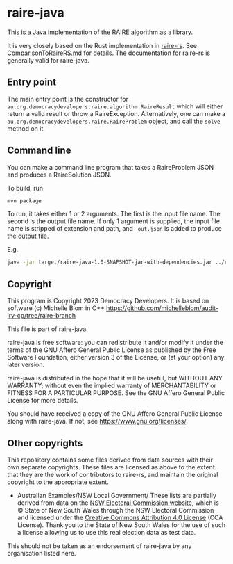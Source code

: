 # raire-java

This is a Java implementation of the RAIRE algorithm as a library. 

It is very closely based on the Rust implementation in [raire-rs](https://github.com/DemocracyDevelopers/raire-rs).
See [ComparisonToRaireRS.md](ComparisonToRaireRS.md) for details. The documentation for raire-rs is generally
valid for raire-java.

## Entry point

The main entry point is the constructor for `au.org.democracydevelopers.raire.algorithm.RaireResult`
which will either return a valid result or throw a RaireException. Alternatively, one can make
a `au.org.democracydevelopers.raire.RaireProblem` object, and call the `solve` method on it.

## Command line

You can make a command line program that takes a RaireProblem JSON and produces a RaireSolution JSON.

To build, run
```bash
mvn package
```

To run, it takes either 1 or 2 arguments. The first is the input file name. The
second is the output file name. If only 1 argument is supplied, the input file name
is stripped of extension and path, and `_out.json` is added to produce the output file.

E.g.
```bash
java -jar target/raire-java-1.0-SNAPSHOT-jar-with-dependencies.jar ../raire-rs/WebContent/example_input/a_guide_to_RAIRE_eg_guide.json 
```



## Copyright

This program is Copyright 2023 Democracy Developers.
It is based on software (c) Michelle Blom in C++ https://github.com/michelleblom/audit-irv-cp/tree/raire-branch

This file is part of raire-java.

raire-java is free software: you can redistribute it and/or modify
it under the terms of the GNU Affero General Public License as published by
the Free Software Foundation, either version 3 of the License, or
(at your option) any later version.

raire-java is distributed in the hope that it will be useful,
but WITHOUT ANY WARRANTY; without even the implied warranty of
MERCHANTABILITY or FITNESS FOR A PARTICULAR PURPOSE.  See the
GNU Affero General Public License for more details.

You should have received a copy of the GNU Affero General Public License
along with raire-java.  If not, see <https://www.gnu.org/licenses/>.

## Other copyrights

This repository contains some files derived from data sources with their
own separate copyrights. These files are licensed as above to the extent that they are the work
of contributors to raire-rs, and maintain the original copyright to the appropriate
extent.
* Australian Examples/NSW Local Government/
  These lists are partially derived from data on the
  [NSW Electoral Commission website](https://www.elections.nsw.gov.au), which
  is © State of New South Wales through the NSW Electoral Commission
  and licensed under the [Creative Commons Attribution 4.0 License](https://creativecommons.org/licenses/by/4.0/) (CCA License).
  Thank you to the State of New South Wales for the use of such a license allowing us to use
  this real election data as test data.

This should not be taken as an endorsement of raire-java by any organisation listed here.

